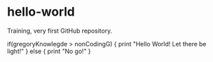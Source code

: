 # hello-world
Training, very first GitHub repository.

if(gregoryKnowlegde > nonCodingG) {
    print "Hello World! Let there be light!"
} 
else {
    print "No go!"
}
